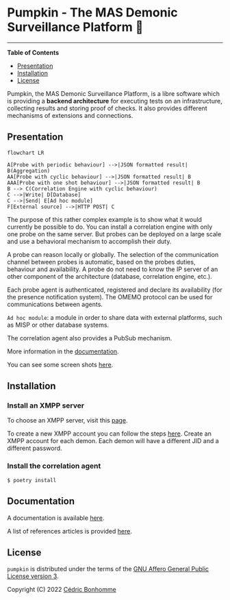 # Pumpkin - The MAS Demonic Surveillance Platform 🎃

-----

**Table of Contents**

- [Presentation](#presentation)
- [Installation](#installation)
- [License](#license)

Pumpkin, the MAS Demonic Surveillance Platform, is a libre software which is providing
a __backend architecture__ for executing tests on an infrastructure, collecting
results and storing proof of checks.
It also provides different mechanisms of extensions and connections.


## Presentation

```mermaid
flowchart LR

A[Probe with periodic behaviour] -->|JSON formatted result| B(Aggregation)
AA[Probe with cyclic behaviour] -->|JSON formatted result| B
AAA[Probe with one shot behaviour] -->|JSON formatted result| B
B --> C(Correlation Engine with cyclic behaviour)
C -->|Write| D[Database]
C -->|Send| E[Ad hoc module]
F[External source] -->|HTTP POST| C
```

The purpose of this rather complex example is to show what it would currently
be possible to do. You can install a correlation engine with only one probe
on the same server. But probes can be deployed on a large scale and use a
behavioral mechanism to accomplish their duty.

A probe can reason locally or globally.
The selection of the communication channel between probes is automatic,
based on the probes duties, behaviour and availability. A probe do not
need to know the IP server of an other component of the architecture
(database, correlation engine, etc.).

Each probe agent is authenticated, registered and declare its availability
(for the presence notification system). The OMEMO protocol can be used for
communications between agents.

``Ad hoc module``: a module in order to share data with external platforms,
such as MISP or other database systems.

The correlation agent also provides a PubSub mechanism.

More information in the [documentation](https://pumpkin-project.readthedocs.io).

You can see some screen shots [here](docs/_static/).


## Installation

### Install an XMPP server

To choose an XMPP server, visit this [page](https://xmpp.org/software/servers.html).

To create a new XMPP account you can follow the steps
[here](https://xmpp.org/getting-started/).
Create an XMPP account for each demon.
Each demon will have a different JID and a different password.

### Install the correlation agent


```shell
$ poetry install
```


## Documentation

A documentation is available [here](https://pumpkin-project.readthedocs.io).

A list of references articles is provided [here](https://pumpkin-project.readthedocs.io/en/latest/references.html).


## License

`pumpkin` is distributed under the terms of the
[GNU Affero General Public License version 3](https://www.gnu.org/licenses/agpl-3.0.html).

Copyright (C) 2022 [Cédric Bonhomme](https://www.cedricbonhomme.org)
